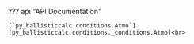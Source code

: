 ??? api "API Documentation"

    [`py_ballisticcalc.conditions.Atmo`][py_ballisticcalc.conditions._conditions.Atmo]<br>
